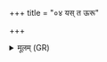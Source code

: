 +++
title = "०४ यस् त ऊरू"

+++
<details><summary>मूलम् (GR)</summary>

यस् त ऊरू आरोहत्य्  
असृक् ते रेहणाय कम् ।  
आमादः क्रव्यादो रिपूंस्  
तान् इतो नाशयामसि ॥
</details>